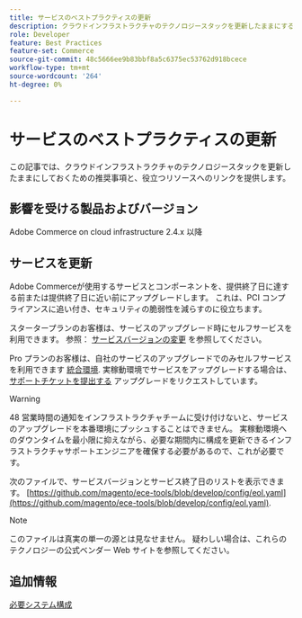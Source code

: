 ```yaml
---
title: サービスのベストプラクティスの更新
description: クラウドインフラストラクチャのテクノロジースタックを更新したままにする方法を学びます。
role: Developer
feature: Best Practices
feature-set: Commerce
source-git-commit: 48c5666ee9b83bbf8a5c6375ec53762d918bcece
workflow-type: tm+mt
source-wordcount: '264'
ht-degree: 0%

---
```



# サービスのベストプラクティスの更新

この記事では、クラウドインフラストラクチャのテクノロジースタックを更新したままにしておくための推奨事項と、役立つリソースへのリンクを提供します。

## 影響を受ける製品およびバージョン

Adobe Commerce on cloud infrastructure 2.4.x 以降

## サービスを更新

Adobe Commerceが使用するサービスとコンポーネントを、提供終了日に達する前または提供終了日に近い前にアップグレードします。 これは、PCI コンプライアンスに追い付き、セキュリティの脆弱性を減らすのに役立ちます。

スタータープランのお客様は、サービスのアップグレード時にセルフサービスを利用できます。 参照： [サービスバージョンの変更](https://devdocs.magento.com/cloud/project/services.html#change-service-version) を参照してください。

Pro プランのお客様は、自社のサービスのアップグレードでのみセルフサービスを利用できます [統合環境](https://experienceleague.adobe.com/docs/commerce-knowledge-base/kb/announcements/commerce-announcements/integration-environment-enhancement-request-pro-and-starter.md). 実稼動環境でサービスをアップグレードする場合は、 [サポートチケットを提出する](https://experienceleague.adobe.com/docs/commerce-knowledge-base/kb/help-center-guide/magento-help-center-user-guide.html#submit-ticket) アップグレードをリクエストしています。

>[!WARNING]
>
>48 営業時間の通知をインフラストラクチャチームに受け付けないと、サービスのアップグレードを本番環境にプッシュすることはできません。 実稼動環境へのダウンタイムを最小限に抑えながら、必要な期間内に構成を更新できるインフラストラクチャサポートエンジニアを確保する必要があるので、これが必要です。

次のファイルで、サービスバージョンとサービス終了日のリストを表示できます。 [https://github.com/magento/ece-tools/blob/develop/config/eol.yaml](https://github.com/magento/ece-tools/blob/develop/config/eol.yaml).

>[!NOTE]
>
>このファイルは真実の単一の源とは見なせません。 疑わしい場合は、これらのテクノロジーの公式ベンダー Web サイトを参照してください。

## 追加情報

[必要システム構成](../../../installation/system-requirements.md)
